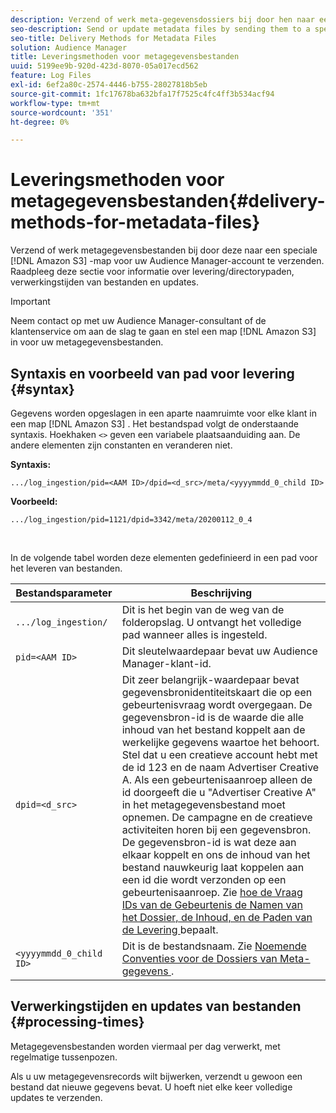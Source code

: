 ```yaml
---
description: Verzend of werk meta-gegevensdossiers bij door hen naar een speciale folder van Amazon S3 voor uw Audience Manager rekening te verzenden. Raadpleeg deze sectie voor informatie over levering/directorypaden, verwerkingstijden van bestanden en updates.
seo-description: Send or update metadata files by sending them to a special Amazon S3 directory for your Audience Manager account. Refer to this section for information about delivery/directory paths, file processing times, and updates.
seo-title: Delivery Methods for Metadata Files
solution: Audience Manager
title: Leveringsmethoden voor metagegevensbestanden
uuid: 5199ee9b-920d-423d-8070-05a017ecd562
feature: Log Files
exl-id: 6ef2a80c-2574-4446-b755-28027818b5eb
source-git-commit: 1fc17678ba632bfa17f7525c4fc4ff3b534acf94
workflow-type: tm+mt
source-wordcount: '351'
ht-degree: 0%

---
```


# Leveringsmethoden voor metagegevensbestanden{#delivery-methods-for-metadata-files}

Verzend of werk metagegevensbestanden bij door deze naar een speciale [!DNL Amazon S3] -map voor uw Audience Manager-account te verzenden. Raadpleeg deze sectie voor informatie over levering/directorypaden, verwerkingstijden van bestanden en updates.

>[!IMPORTANT]
>
> Neem contact op met uw Audience Manager-consultant of de klantenservice om aan de slag te gaan en stel een map [!DNL Amazon S3] in voor uw metagegevensbestanden.

## Syntaxis en voorbeeld van pad voor levering {#syntax}

Gegevens worden opgeslagen in een aparte naamruimte voor elke klant in een map [!DNL Amazon S3] . Het bestandspad volgt de onderstaande syntaxis. Hoekhaken `<>` geven een variabele plaatsaanduiding aan. De andere elementen zijn constanten en veranderen niet.

**Syntaxis:**

```
.../log_ingestion/pid=<AAM ID>/dpid=<d_src>/meta/<yyyymmdd_0_child ID>
```

**Voorbeeld:**

```
.../log_ingestion/pid=1121/dpid=3342/meta/20200112_0_4
```

<br>

In de volgende tabel worden deze elementen gedefinieerd in een pad voor het leveren van bestanden.


| Bestandsparameter | Beschrijving |
|---------|----------|
| `.../log_ingestion/` | Dit is het begin van de weg van de folderopslag. U ontvangt het volledige pad wanneer alles is ingesteld. |
| `pid=<AAM ID>` | Dit sleutelwaardepaar bevat uw Audience Manager-klant-id. |
| `dpid=<d_src>` | Dit zeer belangrijk-waardepaar bevat gegevensbronidentiteitskaart die op een gebeurtenisvraag wordt overgegaan. De gegevensbron-id is de waarde die alle inhoud van het bestand koppelt aan de werkelijke gegevens waartoe het behoort. </br> Stel dat u een creatieve account hebt met de id 123 en de naam Advertiser Creative A. Als een gebeurtenisaanroep alleen de id doorgeeft die u &quot;Advertiser Creative A&quot; in het metagegevensbestand moet opnemen. De campagne en de creatieve activiteiten horen bij een gegevensbron. De gegevensbron-id is wat deze aan elkaar koppelt en ons de inhoud van het bestand nauwkeurig laat koppelen aan een id die wordt verzonden op een gebeurtenisaanroep. Zie [ hoe de Vraag IDs van de Gebeurtenis de Namen van het Dossier, de Inhoud, en de Paden van de Levering ](/help/using/reporting/audience-optimization-reports/metadata-files-intro/metadata-file-overview.md#how-ids-shape-file-names) bepaalt. |
| `<yyyymmdd_0_child ID>` | Dit is de bestandsnaam. Zie [ Noemende Conventies voor de Dossiers van Meta-gegevens ](/help/using/reporting/audience-optimization-reports/metadata-files-intro/metadata-file-names.md). |

## Verwerkingstijden en updates van bestanden {#processing-times}

Metagegevensbestanden worden viermaal per dag verwerkt, met regelmatige tussenpozen.

Als u uw metagegevensrecords wilt bijwerken, verzendt u gewoon een bestand dat nieuwe gegevens bevat. U hoeft niet elke keer volledige updates te verzenden.
